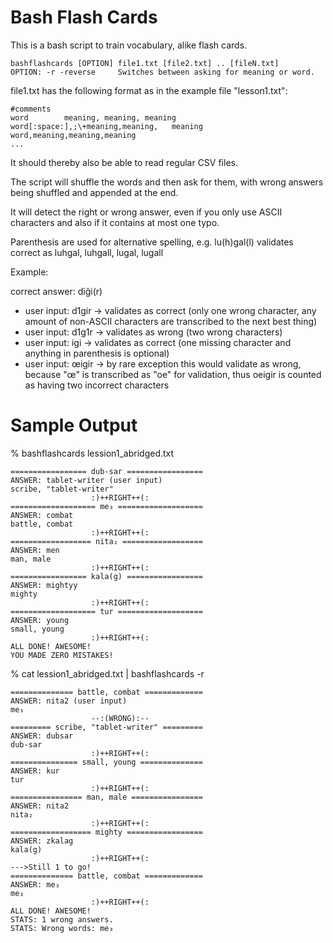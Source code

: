 Bash Flash Cards
================

This is a bash script to train vocabulary, alike flash cards.

	bashflashcards [OPTION] file1.txt [file2.txt] .. [fileN.txt]  
	OPTION: -r -reverse		Switches between asking for meaning or word.  

file1.txt has the following format as in the example file "lesson1.txt":  

	#comments  
	word		meaning, meaning, meaning  
	word[:space:],;\+meaning,meaning,	meaning
	word,meaning,meaning,meaning
	...  

It should thereby also be able to read regular CSV files.

The script will shuffle the words and then ask for them, with wrong answers being shuffled and appended at the end.  

It will detect the right or wrong answer, even if you only use ASCII characters and also if it contains at most one typo. 

Parenthesis are used for alternative spelling, e.g. lu(h)gal(l) validates correct as luhgal, luhgall, lugal, lugall

Example:   

correct answer: diĝi(r)  
* user input: d1gir -> validates as correct (only one wrong character, any amount of non-ASCII characters are transcribed to the next best thing)  
* user input: d1g1r -> validates as wrong (two wrong characters)  
* user input: igi -> validates as correct (one missing character and anything in parenthesis is optional)  
* user input: œigir -> by rare exception this would validate as wrong, because "œ" is transcribed as "oe" for validation, thus oeigir is counted as having two incorrect characters

Sample Output
=============

 % bashflashcards lession1_abridged.txt

	================= dub-sar =================
	ANSWER: tablet-writer (user input)
	scribe, "tablet-writer"
				      :)++RIGHT++(:
	=================== me₃ ===================
	ANSWER: combat
	battle, combat
				      :)++RIGHT++(:
	================== nita₂ ==================
	ANSWER: men 
	man, male
				      :)++RIGHT++(:
	================= kala(g) =================
	ANSWER: mightyy
	mighty
				      :)++RIGHT++(:
	=================== tur ===================
	ANSWER: young
	small, young
				      :)++RIGHT++(:
	ALL DONE! AWESOME!
	YOU MADE ZERO MISTAKES!

 % cat lession1_abridged.txt | bashflashcards -r

	============== battle, combat =============
	ANSWER: nita2 (user input)
	me₃
				      --:(WRONG):--
	========= scribe, "tablet-writer" =========
	ANSWER: dubsar
	dub-sar
				      :)++RIGHT++(:
	=============== small, young ==============
	ANSWER: kur
	tur
				      :)++RIGHT++(:
	================ man, male ================
	ANSWER: nita2
	nita₂
				      :)++RIGHT++(:
	================== mighty =================
	ANSWER: zkalag
	kala(g)
				      :)++RIGHT++(:
	--->Still 1 to go!
	============== battle, combat =============
	ANSWER: me₃
	me₃
				      :)++RIGHT++(:
	ALL DONE! AWESOME!
	STATS: 1 wrong answers.
	STATS: Wrong words: me₃ 

